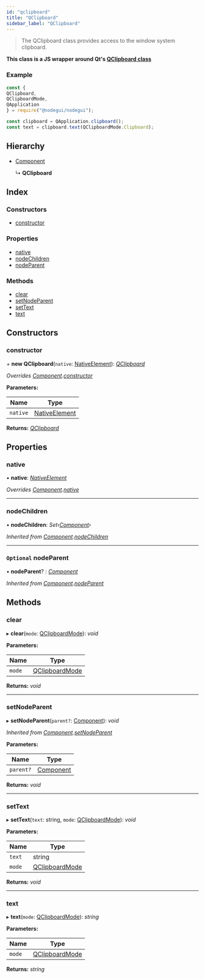 ```yaml
---
id: "qclipboard"
title: "QClipboard"
sidebar_label: "QClipboard"
---
```


> The QClipboard class provides access to the window system clipboard.

**This class is a JS wrapper around Qt's [QClipboard class](https://doc.qt.io/qt-5/QClipboard.html)**

### Example

```javascript
const {
QClipboard,
QClipboardMode,
QApplication
} = require("@nodegui/nodegui");

const clipboard = QApplication.clipboard();
const text = clipboard.text(QClipboardMode.Clipboard);
```

## Hierarchy

* [Component](component.md)

  ↳ **QClipboard**

## Index

### Constructors

* [constructor](qclipboard.md#constructor)

### Properties

* [native](qclipboard.md#native)
* [nodeChildren](qclipboard.md#nodechildren)
* [nodeParent](qclipboard.md#optional-nodeparent)

### Methods

* [clear](qclipboard.md#clear)
* [setNodeParent](qclipboard.md#setnodeparent)
* [setText](qclipboard.md#settext)
* [text](qclipboard.md#text)

## Constructors

###  constructor

\+ **new QClipboard**(`native`: [NativeElement](../globals.md#nativeelement)): *[QClipboard](qclipboard.md)*

*Overrides [Component](component.md).[constructor](component.md#constructor)*

**Parameters:**

Name | Type |
------ | ------ |
`native` | [NativeElement](../globals.md#nativeelement) |

**Returns:** *[QClipboard](qclipboard.md)*

## Properties

###  native

• **native**: *[NativeElement](../globals.md#nativeelement)*

*Overrides [Component](component.md).[native](component.md#abstract-native)*

___

###  nodeChildren

• **nodeChildren**: *Set‹[Component](component.md)›*

*Inherited from [Component](component.md).[nodeChildren](component.md#nodechildren)*

___

### `Optional` nodeParent

• **nodeParent**? : *[Component](component.md)*

*Inherited from [Component](component.md).[nodeParent](component.md#optional-nodeparent)*

## Methods

###  clear

▸ **clear**(`mode`: [QClipboardMode](../enums/qclipboardmode.md)): *void*

**Parameters:**

Name | Type |
------ | ------ |
`mode` | [QClipboardMode](../enums/qclipboardmode.md) |

**Returns:** *void*

___

###  setNodeParent

▸ **setNodeParent**(`parent?`: [Component](component.md)): *void*

*Inherited from [Component](component.md).[setNodeParent](component.md#setnodeparent)*

**Parameters:**

Name | Type |
------ | ------ |
`parent?` | [Component](component.md) |

**Returns:** *void*

___

###  setText

▸ **setText**(`text`: string, `mode`: [QClipboardMode](../enums/qclipboardmode.md)): *void*

**Parameters:**

Name | Type |
------ | ------ |
`text` | string |
`mode` | [QClipboardMode](../enums/qclipboardmode.md) |

**Returns:** *void*

___

###  text

▸ **text**(`mode`: [QClipboardMode](../enums/qclipboardmode.md)): *string*

**Parameters:**

Name | Type |
------ | ------ |
`mode` | [QClipboardMode](../enums/qclipboardmode.md) |

**Returns:** *string*
